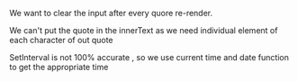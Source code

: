 We want to clear the input after every quore re-render.

We can't put the quote in the innerText as we need individual element of each character of out quote

SetInterval is not 100% accurate , so we use current time and date function to get the appropriate time